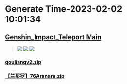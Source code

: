 # Generate Time-2023-02-02 10:01:34

## [Genshin_Impact_Teleport Main](https://github.com/Sam5440/Genshin_Impact_Teleport/edit/main/README.md)

>![](https://komarev.com/ghpvc/?username=done439)
>![](https://komarev.com/ghpvc/?username=done438)
>![](https://komarev.com/ghpvc/?username=done437)

### [gouliangv2.zip](https://raw.githubusercontent.com/Sam5440/Genshin_Impact_Teleport/download/OptimizationCollectionPackage/%5BChinese%5DManualCollectPoint%282022-10-13%29/%E3%80%90%E5%85%B6%E4%BB%96%E3%80%91Other/gouliangv2.zip)

### [【兰那罗】76Aranara.zip](https://raw.githubusercontent.com/Sam5440/Genshin_Impact_Teleport/download/OptimizationCollectionPackage/%5BChinese%5DManualCollectPoint%282022-10-13%29/%E3%80%90%E5%85%B6%E4%BB%96%E3%80%91Other/%E3%80%90%E5%85%B0%E9%82%A3%E7%BD%97%E3%80%9176Aranara.zip)

